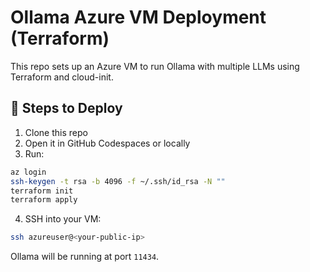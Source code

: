 # Ollama Azure VM Deployment (Terraform)

This repo sets up an Azure VM to run Ollama with multiple LLMs using Terraform and cloud-init.

## 🚀 Steps to Deploy

1. Clone this repo
2. Open it in GitHub Codespaces or locally
3. Run:

```bash
az login
ssh-keygen -t rsa -b 4096 -f ~/.ssh/id_rsa -N ""
terraform init
terraform apply
```

4. SSH into your VM:

```bash
ssh azureuser@<your-public-ip>
```

Ollama will be running at port `11434`.
